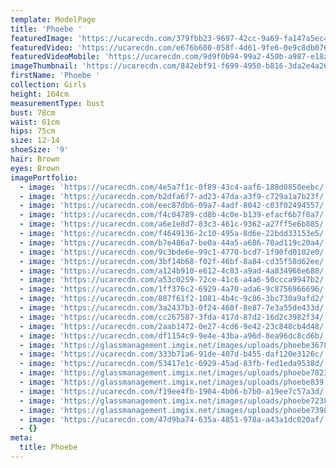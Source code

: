 ```yaml
---
template: ModelPage
title: 'Phoebe '
featuredImage: 'https://ucarecdn.com/379fbb23-9697-42cc-9a69-fa147a5ec47e/'
featuredVideo: 'https://ucarecdn.com/e676b680-058f-4d61-9fe6-0e9c8db07607/'
featuredVideoMobile: 'https://ucarecdn.com/9d9f0b94-99a2-450b-a987-e18adfca3526/'
imageThumbnail: 'https://ucarecdn.com/842ebf91-f699-4950-b816-3da2e4a26572/'
firstName: 'Phoebe '
collection: Girls
height: 164cm
measurementType: bust
bust: 78cm
waist: 61cm
hips: 75cm
size: 12-14
shoeSize: '9'
hair: Brown
eyes: Brown
imagePortfolio:
  - image: 'https://ucarecdn.com/4e5a7f1c-0f89-43c4-aaf6-188d0850eebc/'
  - image: 'https://ucarecdn.com/b2dfa6f7-ad23-47da-a3f9-c729a1a7b23f/'
  - image: 'https://ucarecdn.com/eec87db6-09a7-4adf-8042-c03f02494557/'
  - image: 'https://ucarecdn.com/f4c04789-cd8b-4c0e-b139-efacf6b7f0a7/'
  - image: 'https://ucarecdn.com/a6e1e8d7-83c3-461c-9362-a27ff5e6b885/'
  - image: 'https://ucarecdn.com/f4649136-2c10-495a-8d6e-22bdd33153e5/'
  - image: 'https://ucarecdn.com/b7e486a7-be0a-44a5-a686-70ad119c20a4/'
  - image: 'https://ucarecdn.com/9c3bde6e-99c1-4770-bcd7-1f90fd0102e0/'
  - image: 'https://ucarecdn.com/3bf14b68-f02f-46bf-8a84-cd35f58d62ee/'
  - image: 'https://ucarecdn.com/a124b910-e612-4c83-a9ad-4a834966e688/'
  - image: 'https://ucarecdn.com/a53c0259-72ce-41c6-a4a6-50ccca9947b2/'
  - image: 'https://ucarecdn.com/1ff376c2-6929-4a70-ada6-9c8756966696/'
  - image: 'https://ucarecdn.com/887f61f2-1081-4b4c-9c86-3bc730a9afd2/'
  - image: 'https://ucarecdn.com/3a2437b3-0f24-468f-8e87-7e3a55de433d/'
  - image: 'https://ucarecdn.com/cc267587-3fda-417d-87d2-16d2c3982f34/'
  - image: 'https://ucarecdn.com/2aab1472-0e27-4cd6-9e42-23c848cb4d48/'
  - image: 'https://ucarecdn.com/df1154c9-9e4e-43ba-a96d-8ea96dc8cd6b/'
  - image: 'https://glassmanagement.imgix.net/images/uploads/phoebe3678.jpg'
  - image: 'https://ucarecdn.com/333b71a6-91de-407d-b455-daf120e3126c/'
  - image: 'https://ucarecdn.com/53417e1c-6929-45ad-83fb-fed1eda9538d/'
  - image: 'https://glassmanagement.imgix.net/images/uploads/phoebe78239.jpg'
  - image: 'https://glassmanagement.imgix.net/images/uploads/phoebe839.jpg'
  - image: 'https://ucarecdn.com/f19ee4fb-1904-4b06-b7b0-a19ee7c57a3d/'
  - image: 'https://glassmanagement.imgix.net/images/uploads/phoebe723890.jpg'
  - image: 'https://glassmanagement.imgix.net/images/uploads/phoebe7398210.jpg'
  - image: 'https://ucarecdn.com/47d9ba74-635a-4851-978a-a43a1dc020af/'
  - {}
meta:
  title: Phoebe
---
```


